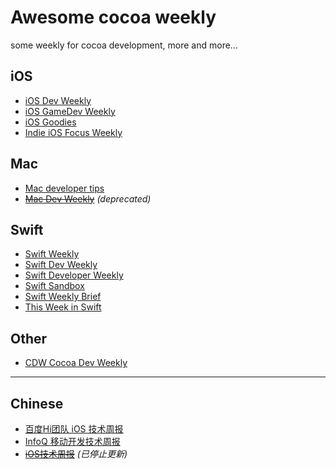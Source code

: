# Awesome cocoa weekly

some weekly for cocoa development, more and more...

## iOS

- [iOS Dev Weekly](https://iosdevweekly.com)
- [iOS GameDev Weekly](http://iosgamedevweekly.com)
- [iOS Goodies](http://ios-goodies.com)
- [Indie iOS Focus Weekly](https://indieiosfocus.curated.co/)

## Mac

- [Mac developer tips](http://macdevelopertips.com/)
- ~~[Mac Dev Weekly](http://macdevweekly.com/)~~ *(deprecated)*

## Swift

- [Swift Weekly](http://swiftweekly.com)
- [Swift Dev Weekly](http://swiftdevweekly.com)
- [Swift Developer Weekly](http://swiftdevweekly.co)
- [Swift Sandbox](http://swiftsandbox.io)
- [Swift Weekly Brief](https://swiftweekly.github.io/)
- [This Week in Swift](https://swiftnews.curated.co/)

## Other

- [CDW Cocoa Dev Weekly](http://cocoadevweekly.com)

---

## Chinese

- [百度Hi团队 iOS 技术周报](https://github.com/BaiduHiDeviOS/iOS-Tech-Weekly)
- [InfoQ 移动开发技术周报](http://www.infoq.com/cn/mobile-weekly)
- ~~[iOS技术周报](http://weekly.ios-wiki.com/)~~ *(已停止更新)*
